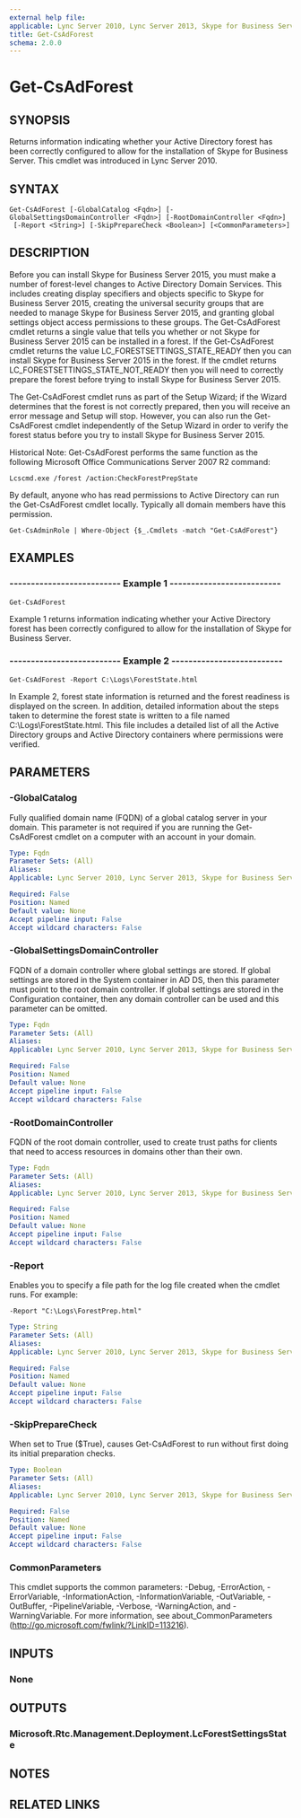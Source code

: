 ```yaml
---
external help file: 
applicable: Lync Server 2010, Lync Server 2013, Skype for Business Server 2015
title: Get-CsAdForest
schema: 2.0.0
---
```


# Get-CsAdForest

## SYNOPSIS
Returns information indicating whether your Active Directory forest has been correctly configured to allow for the installation of Skype for Business Server.
This cmdlet was introduced in Lync Server 2010.


## SYNTAX

```
Get-CsAdForest [-GlobalCatalog <Fqdn>] [-GlobalSettingsDomainController <Fqdn>] [-RootDomainController <Fqdn>]
 [-Report <String>] [-SkipPrepareCheck <Boolean>] [<CommonParameters>]
```

## DESCRIPTION
Before you can install Skype for Business Server 2015, you must make a number of forest-level changes to Active Directory Domain Services.
This includes creating display specifiers and objects specific to Skype for Business Server 2015, creating the universal security groups that are needed to manage Skype for Business Server 2015, and granting global settings object access permissions to these groups.
The Get-CsAdForest cmdlet returns a single value that tells you whether or not Skype for Business Server 2015 can be installed in a forest.
If the Get-CsAdForest cmdlet returns the value LC_FORESTSETTINGS_STATE_READY then you can install Skype for Business Server 2015 in the forest.
If the cmdlet returns LC_FORESTSETTINGS_STATE_NOT_READY then you will need to correctly prepare the forest before trying to install Skype for Business Server 2015.

The Get-CsAdForest cmdlet runs as part of the Setup Wizard; if the Wizard determines that the forest is not correctly prepared, then you will receive an error message and Setup will stop.
However, you can also run the Get-CsAdForest cmdlet independently of the Setup Wizard in order to verify the forest status before you try to install Skype for Business Server 2015.

Historical Note: Get-CsAdForest performs the same function as the following Microsoft Office Communications Server 2007 R2 command:

`Lcscmd.exe /forest /action:CheckForestPrepState`

By default, anyone who has read permissions to Active Directory can run the Get-CsAdForest cmdlet locally.
Typically all domain members have this permission.

`Get-CsAdminRole | Where-Object {$_.Cmdlets -match "Get-CsAdForest"}`


## EXAMPLES

### -------------------------- Example 1 --------------------------
```
Get-CsAdForest
```

Example 1 returns information indicating whether your Active Directory forest has been correctly configured to allow for the installation of Skype for Business Server.

### -------------------------- Example 2 --------------------------
```
Get-CsAdForest -Report C:\Logs\ForestState.html
```

In Example 2, forest state information is returned and the forest readiness is displayed on the screen.
In addition, detailed information about the steps taken to determine the forest state is written to a file named C:\Logs\ForestState.html.
This file includes a detailed list of all the Active Directory groups and Active Directory containers where permissions were verified.


## PARAMETERS

### -GlobalCatalog
Fully qualified domain name (FQDN) of a global catalog server in your domain.
This parameter is not required if you are running the Get-CsAdForest cmdlet on a computer with an account in your domain.

```yaml
Type: Fqdn
Parameter Sets: (All)
Aliases: 
Applicable: Lync Server 2010, Lync Server 2013, Skype for Business Server 2015

Required: False
Position: Named
Default value: None
Accept pipeline input: False
Accept wildcard characters: False
```

### -GlobalSettingsDomainController
FQDN of a domain controller where global settings are stored.
If global settings are stored in the System container in AD DS, then this parameter must point to the root domain controller.
If global settings are stored in the Configuration container, then any domain controller can be used and this parameter can be omitted.

```yaml
Type: Fqdn
Parameter Sets: (All)
Aliases: 
Applicable: Lync Server 2010, Lync Server 2013, Skype for Business Server 2015

Required: False
Position: Named
Default value: None
Accept pipeline input: False
Accept wildcard characters: False
```

### -RootDomainController
FQDN of the root domain controller, used to create trust paths for clients that need to access resources in domains other than their own.

```yaml
Type: Fqdn
Parameter Sets: (All)
Aliases: 
Applicable: Lync Server 2010, Lync Server 2013, Skype for Business Server 2015

Required: False
Position: Named
Default value: None
Accept pipeline input: False
Accept wildcard characters: False
```

### -Report
Enables you to specify a file path for the log file created when the cmdlet runs.
For example: 

`-Report "C:\Logs\ForestPrep.html"`

```yaml
Type: String
Parameter Sets: (All)
Aliases: 
Applicable: Lync Server 2010, Lync Server 2013, Skype for Business Server 2015

Required: False
Position: Named
Default value: None
Accept pipeline input: False
Accept wildcard characters: False
```

### -SkipPrepareCheck
When set to True ($True), causes Get-CsAdForest to run without first doing its initial preparation checks.

```yaml
Type: Boolean
Parameter Sets: (All)
Aliases: 
Applicable: Lync Server 2010, Lync Server 2013, Skype for Business Server 2015

Required: False
Position: Named
Default value: None
Accept pipeline input: False
Accept wildcard characters: False
```

### CommonParameters
This cmdlet supports the common parameters: -Debug, -ErrorAction, -ErrorVariable, -InformationAction, -InformationVariable, -OutVariable, -OutBuffer, -PipelineVariable, -Verbose, -WarningAction, and -WarningVariable. For more information, see about_CommonParameters (http://go.microsoft.com/fwlink/?LinkID=113216).


## INPUTS

### None


## OUTPUTS

### Microsoft.Rtc.Management.Deployment.LcForestSettingsState


## NOTES


## RELATED LINKS
